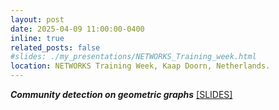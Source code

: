 ```yaml
---
layout: post
date: 2025-04-09 11:00:00-0400
inline: true
related_posts: false
#slides: ./my_presentations/NETWORKS_Training_week.html
location: NETWORKS Training Week, Kaap Doorn, Netherlands.
---
```


***Community detection on geometric graphs***  <a href="https://vinkumbr.github.io/reveal_public/my_presentations/NETWORKS_Training_week.html#/">[SLIDES]</a>
